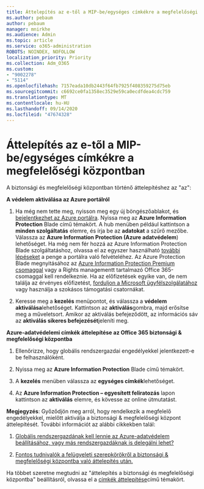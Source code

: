 ```yaml
---
title: Áttelepítés az e-től a MIP-be/egységes címkékre a megfelelőségi központban
ms.author: pebaum
author: pebaum
manager: mnirkhe
ms.audience: Admin
ms.topic: article
ms.service: o365-administration
ROBOTS: NOINDEX, NOFOLLOW
localization_priority: Priority
ms.collection: Adm_O365
ms.custom:
- "9002278"
- "5114"
ms.openlocfilehash: 7157eada10db2443f64fb7925f408359275d75eb
ms.sourcegitcommit: c6692ce0fa1358ec3529e59ca0ecdfdea4cdc759
ms.translationtype: MT
ms.contentlocale: hu-HU
ms.lasthandoff: 09/14/2020
ms.locfileid: "47674328"
---
```

# <a name="migration-from-aip-to-mipunified-labeling-in-the-compliance-center"></a>Áttelepítés az e-től a MIP-be/egységes címkékre a megfelelőségi központban

A biztonsági és megfelelőségi központban történő áttelepítéshez az "az":

**A védelem aktiválása az Azure portálról**

1. Ha még nem tette meg, nyisson meg egy új böngészőablakot, és [bejelentkezhet az Azure portálra](https://docs.microsoft.com/azure/information-protection/deploy-use/configure-policy#signing-in-to-the-azure-portal). Nyissa meg az **Azure Information Protection** Blade című témakört. A hub menüben például kattintson a **minden szolgáltatás** elemre, és írja be az **adatokat** a szűrő mezőbe. Válassza az **Azure Information Protection (Azure adatvédelem**) lehetőséget. Ha még nem fér hozzá az Azure Information Protection Blade szolgáltatáshoz, olvassa el az egyszer használható [további lépéseket](https://docs.microsoft.com/azure/information-protection/deploy-use/configure-policy#to-access-the-azure-information-protection-blade-for-the-first-time) a penge a portálra való felvételéhez. Az Azure Protection Blade megnyitásához az [Azure Information Protection Premium csomaggal](https://www.microsoft.com/cloud-platform/azure-information-protection-pricing) vagy a Rights managementt tartalmazó Office 365-csomaggal kell rendelkeznie. Ha az előfizetések egyike van, de nem találja az érvényes előfizetést, [forduljon a Microsoft ügyfélszolgálatához](https://docs.microsoft.com/azure/information-protection/get-started/information-support#to-contact-microsoft-support) vagy használja a szokásos támogatási csatornákat.

2. Keresse meg a **kezelés** menüpontot, és válassza a **védelem aktiválása**lehetőséget. Kattintson az **aktiválás**gombra, majd erősítse meg a műveletsort. Amikor az aktiválás befejeződött, az információs sáv az **aktiválás sikeres befejezését**jeleníti meg.

**Azure-adatvédelemi címkék áttelepítése az Office 365 biztonsági & megfelelőségi központba**

1. Ellenőrizze, hogy globális rendszergazdai engedélyekkel jelentkezett-e be felhasználóként.

2. Nyissa meg az **Azure Information Protection** Blade című témakört.

3. A **kezelés** menüben válassza az **egységes címkék**lehetőséget.

4. Az **Azure Information Protection – egyesített feliratozás** lapon kattintson az **aktiválás** elemre, és kövesse az online útmutatást.

**Megjegyzés**: Győződjön meg arról, hogy rendelkezik a megfelelő engedélyekkel, mielőtt aktiválja a biztonsági & megfelelőségi központ áttelepítését. További információt az alábbi cikkekben talál:

1. [Globális rendszergazdának kell lennie az Azure-adatvédelem beállításához, vagy más rendszergazdáknak is delegálni lehet?](https://docs.microsoft.com/azure/information-protection/faqs#do-you-need-to-be-a-global-admin-to-configure-azure-information-protection-or-can-i-delegate-to-other-administrators)

2. [Fontos tudnivalók a felügyeleti szerepkörökről a biztonsági & megfelelőségi központba való áttelepítés után.](https://docs.microsoft.com/azure/information-protection/configure-policy-migrate-labels#important-information-about-administrative-roles)

Ha többet szeretne megtudni az "áttelepítés a biztonsági és megfelelőségi központba" beállításról, olvassa el a [címkék áttelepítése](https://docs.microsoft.com/azure/information-protection/configure-policy-migrate-labels)című témakört.
